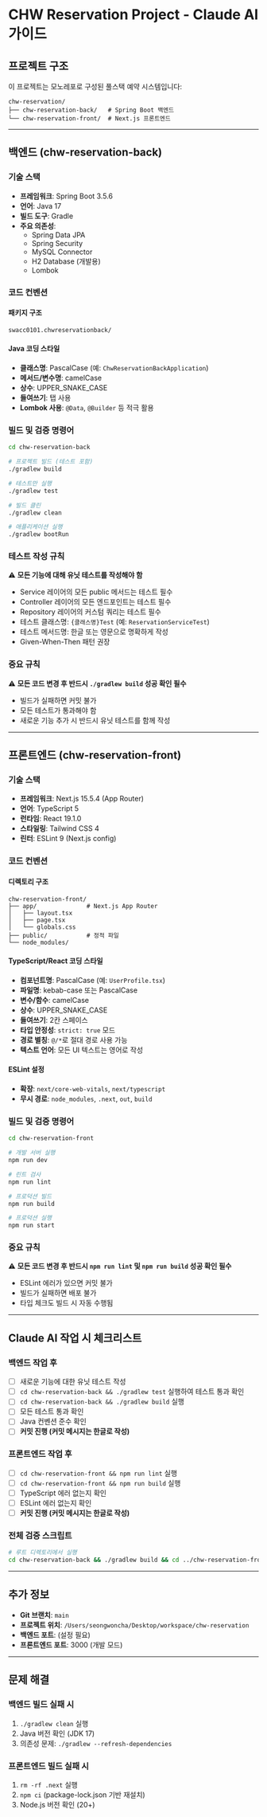 # CHW Reservation Project - Claude AI 가이드

## 프로젝트 구조

이 프로젝트는 모노레포로 구성된 풀스택 예약 시스템입니다:

```
chw-reservation/
├── chw-reservation-back/   # Spring Boot 백엔드
└── chw-reservation-front/  # Next.js 프론트엔드
```

---

## 백엔드 (chw-reservation-back)

### 기술 스택
- **프레임워크**: Spring Boot 3.5.6
- **언어**: Java 17
- **빌드 도구**: Gradle
- **주요 의존성**:
  - Spring Data JPA
  - Spring Security
  - MySQL Connector
  - H2 Database (개발용)
  - Lombok

### 코드 컨벤션

#### 패키지 구조
```
swacc0101.chwreservationback/
```

#### Java 코딩 스타일
- **클래스명**: PascalCase (예: `ChwReservationBackApplication`)
- **메서드/변수명**: camelCase
- **상수**: UPPER_SNAKE_CASE
- **들여쓰기**: 탭 사용
- **Lombok 사용**: `@Data`, `@Builder` 등 적극 활용

### 빌드 및 검증 명령어

```bash
cd chw-reservation-back

# 프로젝트 빌드 (테스트 포함)
./gradlew build

# 테스트만 실행
./gradlew test

# 빌드 클린
./gradlew clean

# 애플리케이션 실행
./gradlew bootRun
```

### 테스트 작성 규칙
⚠️ **모든 기능에 대해 유닛 테스트를 작성해야 함**
- Service 레이어의 모든 public 메서드는 테스트 필수
- Controller 레이어의 모든 엔드포인트는 테스트 필수
- Repository 레이어의 커스텀 쿼리는 테스트 필수
- 테스트 클래스명: `{클래스명}Test` (예: `ReservationServiceTest`)
- 테스트 메서드명: 한글 또는 영문으로 명확하게 작성
- Given-When-Then 패턴 권장

### 중요 규칙
⚠️ **모든 코드 변경 후 반드시 `./gradlew build` 성공 확인 필수**
- 빌드가 실패하면 커밋 불가
- 모든 테스트가 통과해야 함
- 새로운 기능 추가 시 반드시 유닛 테스트를 함께 작성

---

## 프론트엔드 (chw-reservation-front)

### 기술 스택
- **프레임워크**: Next.js 15.5.4 (App Router)
- **언어**: TypeScript 5
- **런타임**: React 19.1.0
- **스타일링**: Tailwind CSS 4
- **린터**: ESLint 9 (Next.js config)

### 코드 컨벤션

#### 디렉토리 구조
```
chw-reservation-front/
├── app/              # Next.js App Router
│   ├── layout.tsx
│   ├── page.tsx
│   └── globals.css
├── public/           # 정적 파일
└── node_modules/
```

#### TypeScript/React 코딩 스타일
- **컴포넌트명**: PascalCase (예: `UserProfile.tsx`)
- **파일명**: kebab-case 또는 PascalCase
- **변수/함수**: camelCase
- **상수**: UPPER_SNAKE_CASE
- **들여쓰기**: 2칸 스페이스
- **타입 안정성**: `strict: true` 모드
- **경로 별칭**: `@/*`로 절대 경로 사용 가능
- **텍스트 언어**: 모든 UI 텍스트는 영어로 작성

#### ESLint 설정
- **확장**: `next/core-web-vitals`, `next/typescript`
- **무시 경로**: `node_modules`, `.next`, `out`, `build`

### 빌드 및 검증 명령어

```bash
cd chw-reservation-front

# 개발 서버 실행
npm run dev

# 린트 검사
npm run lint

# 프로덕션 빌드
npm run build

# 프로덕션 실행
npm run start
```

### 중요 규칙
⚠️ **모든 코드 변경 후 반드시 `npm run lint` 및 `npm run build` 성공 확인 필수**
- ESLint 에러가 있으면 커밋 불가
- 빌드가 실패하면 배포 불가
- 타입 체크도 빌드 시 자동 수행됨

---

## Claude AI 작업 시 체크리스트

### 백엔드 작업 후
- [ ] 새로운 기능에 대한 유닛 테스트 작성
- [ ] `cd chw-reservation-back && ./gradlew test` 실행하여 테스트 통과 확인
- [ ] `cd chw-reservation-back && ./gradlew build` 실행
- [ ] 모든 테스트 통과 확인
- [ ] Java 컨벤션 준수 확인
- [ ] **커밋 진행 (커밋 메시지는 한글로 작성)**

### 프론트엔드 작업 후
- [ ] `cd chw-reservation-front && npm run lint` 실행
- [ ] `cd chw-reservation-front && npm run build` 실행
- [ ] TypeScript 에러 없는지 확인
- [ ] ESLint 에러 없는지 확인
- [ ] **커밋 진행 (커밋 메시지는 한글로 작성)**

### 전체 검증 스크립트
```bash
# 루트 디렉토리에서 실행
cd chw-reservation-back && ./gradlew build && cd ../chw-reservation-front && npm run lint && npm run build
```

---

## 추가 정보

- **Git 브랜치**: `main`
- **프로젝트 위치**: `/Users/seongwoncha/Desktop/workspace/chw-reservation`
- **백엔드 포트**: (설정 필요)
- **프론트엔드 포트**: 3000 (개발 모드)

---

## 문제 해결

### 백엔드 빌드 실패 시
1. `./gradlew clean` 실행
2. Java 버전 확인 (JDK 17)
3. 의존성 문제: `./gradlew --refresh-dependencies`

### 프론트엔드 빌드 실패 시
1. `rm -rf .next` 실행
2. `npm ci` (package-lock.json 기반 재설치)
3. Node.js 버전 확인 (20+)
